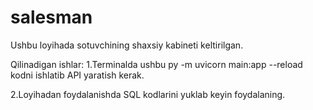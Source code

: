 # salesman
Ushbu loyihada sotuvchining shaxsiy kabineti keltirilgan.

Qilinadigan ishlar:
1.Terminalda ushbu py -m uvicorn main:app --reload kodni ishlatib API yaratish kerak.

2.Loyihadan foydalanishda SQL kodlarini yuklab keyin foydalaning.
